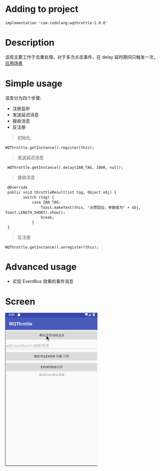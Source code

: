 # Adding to project
```
implementation 'com.codelang:wqthrottle:1.0.0'
```
# Description
该库主要工作于去重处理，对于多次点击事件，在 delay 延时期间只触发一次，[应用场景](https://juejin.im/post/5b9a4f37f265da0a8b570e96)


# Simple usage
该库分为四个步骤:
- 注册监听
- 发送延迟消息
- 接收消息
- 反注册

> 初始化
```
WQThrottle.getInstance().register(this);
```
> 发送延迟消息
```
 WQThrottle.getInstance().delay(ZAN_TAG, 1000, null);
```
> 接收消息
``` 
 @Override
 public void throttleResult(int tag, Object obj) {
        switch (tag) {
            case ZAN_TAG:
                Toast.makeText(this, "点赞回应，参数值为" + obj, Toast.LENGTH_SHORT).show();
                break;
            }
 }
```
> 反注册
``` 
WQThrottle.getInstance().unregister(this);
```


# Advanced usage

- 实现 EventBus 效果的事件消息


# Screen

![](screen.gif)
